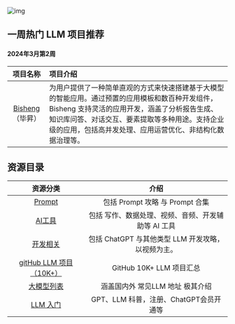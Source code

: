 ![img](https://davr7la9tdq.feishu.cn/space/api/box/stream/download/asynccode/?code=ZGJmODQ2YmE3MjM5MzQ4ZjUzZmRhN2NmZjlhMzZhNzJfemxCRVUyQXI4N2lnTlA3YjljclVibXB4aU85UDRURVFfVG9rZW46VGJ0ZWJFa05hb0drUXZ4YU8wYWNlaGUwbmhjXzE3MDk4MjIwMDg6MTcwOTgyNTYwOF9WNA)

## 一周热门 LLM 项目推荐

#### 2024年3月第2周



|                         项目名称                          | 项目介绍                                                     |
| :-------------------------------------------------------: | :----------------------------------------------------------- |
| [Bisheng](https://github.com/dataelement/bisheng)（毕昇） | 为用户提供了一种简单直观的方式来快速搭建基于大模型的智能应用。通过预置的应用模板和数百种开发组件，Bisheng 支持灵活的应用开发，涵盖了分析报告生成、知识库问答、对话交互、要素提取等多种用途。支持企业级的应用，包括高并发处理、应用运营优化、非结构化数据治理等。 |


## 资源目录


|                           资源分类                           |                        介绍                         |
| :----------------------------------------------------------: | :-------------------------------------------------: |
| [Prompt](https://github.com/pea3nut/awesome-llm-zh/blob/master/list/Prompt.md) |           包括 Prompt 攻略 与 Prompt 合集           |
| [AI工具](https://github.com/pea3nut/awesome-llm-zh/blob/master/list/AITools.md) | 包括 写作、数据处理、视频、音频、开发辅助等 AI 工具 |
| [开发相关](https://github.com/pea3nut/awesome-llm-zh/blob/master/list/Develop.md) | 包括 ChatGPT 与其他类型 LLM 开发攻略，以视频为主。  |
| [gitHub LLM 项目（10K+）](https://github.com/pea3nut/awesome-llm-zh/blob/master/list/GitHubpopularprojects(10K%2B).md) |              GitHub 10K+ LLM 项目汇总               |
| [大模型列表](https://github.com/pea3nut/awesome-llm-zh/blob/master/list/CommonLLMList.md) |          涵盖国内外 常见LLM 地址 极其介绍           |
| [LLM 入门](https://github.com/pea3nut/awesome-llm-zh/blob/master/list/GettingstartedwithGPTLLM.md) |       GPT、LLM 科普，注册、ChatGPT会员开通等        |

